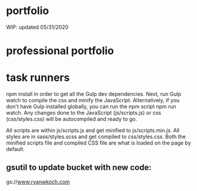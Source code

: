 # portfolio

WIP: updated 05/31/2020

# professional portfolio

# task runners

npm install in order to get all the Gulp dev dependencies.
Next, run Gulp watch to compile the css and minify the JavaScript.
Alternatively, if you don't have Gulp installed globally, you can run the npm script npm run watch.
Any changes done to the JavaScript (js/scripts.js) or css (css/styles.css) will be autocompiled and ready to go.

All scripts are within js/scripts.js and get minified to js/scripts.min.js.
All styles are in sass/styles.scss and get compiled to css/styles.css.
Both the minified scripts file and compiled CSS file are what is loaded on the page by default.

## gsutil to update bucket with new code:

gs://www.ryanwkoch.com
